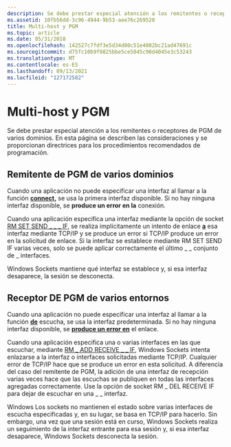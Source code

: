 ```yaml
---
description: Se debe prestar especial atención a los remitentes o receptores de PGM de varios dominios. En esta página se describen las consideraciones y se proporcionan directrices para los procedimientos recomendados de programación.
ms.assetid: 10fb56dd-3c96-4944-9b53-aee76c269528
title: Multi-host y PGM
ms.topic: article
ms.date: 05/31/2018
ms.openlocfilehash: 142527c7fdf3e5d34d80c51e4002bc21ad47691c
ms.sourcegitcommit: d75fc10b9f0825bbe5ce5045c90d4045e3c53243
ms.translationtype: MT
ms.contentlocale: es-ES
ms.lasthandoff: 09/13/2021
ms.locfileid: "127172582"
---
```

# <a name="multihoming-and-pgm"></a>Multi-host y PGM

Se debe prestar especial atención a los remitentes o receptores de PGM de varios dominios. En esta página se describen las consideraciones y se proporcionan directrices para los procedimientos recomendados de programación.

## <a name="multihomed-pgm-sender"></a>Remitente de PGM de varios dominios

Cuando una aplicación no puede especificar una interfaz al llamar a la función [**connect,**](/windows/desktop/api/Winsock2/nf-winsock2-connect) se usa la primera interfaz disponible. Si no hay ninguna interfaz disponible, se **produce un error en la** conexión.

Cuando una aplicación especifica una interfaz mediante la opción de socket [RM SET SEND \_ \_ \_ IF,](socket-options.md) se realiza implícitamente un intento de enlace [**a**](/windows/desktop/api/winsock/nf-winsock-bind) esa interfaz mediante TCP/IP y se produce un error si TCP/IP produce un error en la solicitud de enlace. Si la interfaz se establece mediante RM SET SEND IF varias veces, solo se puede aplicar correctamente el último \_ \_ conjunto de \_ interfaces.

Windows Sockets mantiene qué interfaz se establece y, si esa interfaz desaparece, la sesión se desconecta.

## <a name="multihomed-pgm-receiver"></a>Receptor DE PGM de varios entornos

Cuando una aplicación no puede especificar una interfaz al llamar a la función [**de**](/windows/desktop/api/Winsock2/nf-winsock2-listen) escucha, se usa la interfaz predeterminada. Si no hay ninguna interfaz disponible, se [**produce un error en**](/windows/desktop/api/winsock/nf-winsock-bind) el enlace.

Cuando una aplicación especifica una o varias interfaces en las que escuchar, mediante [RM \_ ADD RECEIVE \_ \_ IF](socket-options.md), Windows Sockets intenta enlazarse a la interfaz o interfaces solicitadas mediante TCP/IP. Cualquier error de TCP/IP hace que se produce un error en esta solicitud. A diferencia del caso del remitente de PGM, la adición de una interfaz de recepción varias veces hace que las escuchas se publiquen en todas las interfaces agregadas correctamente. Use la opción de socket RM \_ DEL RECEIVE IF para dejar de escuchar en una \_ \_ interfaz.

Windows Los sockets no mantienen el estado sobre varias interfaces de escucha especificadas y, en su lugar, se basa en TCP/IP para hacerlo. Sin embargo, una vez que una sesión está en curso, Windows Sockets realiza un seguimiento de la interfaz entrante para esa sesión y, si esa interfaz desaparece, Windows Sockets desconecta la sesión.

 

 



